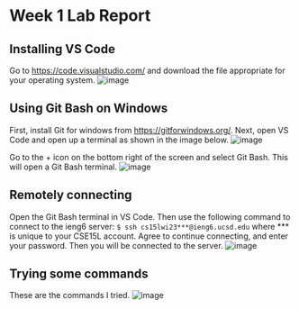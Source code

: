 # Week 1 Lab Report
## Installing VS Code
Go to https://code.visualstudio.com/ and download the file appropriate for your operating system.
![image](https://user-images.githubusercontent.com/122485081/211909937-fb38f784-9d34-4062-bda6-9337d152b361.png)

## Using Git Bash on Windows
First, install Git for windows from https://gitforwindows.org/.
Next, open VS Code and open up a terminal as shown in the image below.
![image](https://user-images.githubusercontent.com/122485081/211910261-0827dde6-0400-4291-90a5-3c70c60584b4.png)

Go to the + icon on the bottom right of the screen and select Git Bash.
This will open a Git Bash terminal.
![image](https://user-images.githubusercontent.com/122485081/211910881-6e72a634-8807-4632-8483-3cab30495b58.png)

## Remotely connecting
Open the Git Bash terminal in VS Code. Then use the following command to connect to the ieng6 server:
`$ ssh cs15lwi23***@ieng6.ucsd.edu` where *** is unique to your CSE15L account.
Agree to continue connecting, and enter your password. Then you will be connected to the server.
![image](https://user-images.githubusercontent.com/122485081/211911943-a1ffee11-c86f-4cdd-a44b-8e03dc39e878.png)

## Trying some commands
These are the commands I tried.
![image](https://user-images.githubusercontent.com/122485081/211912119-f7d5fb1d-535b-4761-9125-3a62e6aeb5c5.png)
